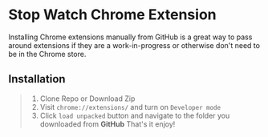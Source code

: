 # Stop Watch Chrome Extension
Installing Chrome extensions manually from GitHub is a great way to pass around extensions if they are a work-in-progress or otherwise don't need to be in the Chrome store.

## Installation
> 1. Clone Repo or Download Zip
> 1. Visit `chrome://extensions/` and turn on `Developer mode`
> 1. Click `load unpacked` button and navigate to the folder you downloaded from **GitHub**
That's it enjoy!
